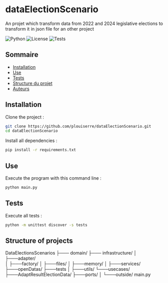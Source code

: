 # dataElectionScenario
An projet which transform data from 2022 and 2024 legislative elections to transform it in json file for an other project

![Python](https://img.shields.io/badge/python-3.10+-blue.svg)
![License](https://img.shields.io/badge/license-MIT-red.svg)
![Tests](https://img.shields.io/badge/unit_tests-OK-green.svg)

## Sommaire
- [Installation](#installation)
- [Use](#use)
- [Tests](#tests)
- [Structure du projet](#structure-of-project)
- [Auteurs](#auteurs)

## Installation 
Clone the project : 
```bash
git clone https://github.com/plouiserre/dataElectionScenario.git
cd dataElectionScenario
```

Install all dependencies : 
```bash
pip install -r requirements.txt
```

## Use
Execute the program with this command line : 
```bash
python main.py
```

## Tests
Execute all tests : 
```bash
python -m unittest discover -s tests
```

## Structure of projects

DataElectionsScenarios
├─── domain/
├─── infrastructure/
│   ├───adapter/   
│   ├───factory/
│   ├───files/
│   ├───memory/
│   ├───services/
├───openDatas/
├───tests
│   ├───utils/
└───usecases/
    ├───AdaptResultElectionData/
    ├───ports/
    │   └───outside/
main.py 
